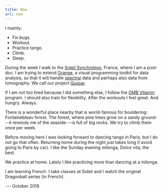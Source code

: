 ```yaml
---
title: Now
url: now
---
```


I mainly:

- Fix bugs.
- Workout.
- Practice tango.
- Climb.
- Sleep.

During the week I walk to the [Soleil Synchrotron](https://www.synchrotron-soleil.fr/), France,
where I am a post-doc. I am trying to extend [Orange](https://orange.biolab.si),
a visual programming toolkit for data analysis, so that it will handle
[spectral](https://github.com/quasars/orange-spectroscopy) data and perhaps
also data from tomography. We call our project [Quasar](https://quasar.codes).

If I am not too tired because I did something else, I follow the
[GMB Vitamin](https://gmb.io/v/) program. I should also train for
flexibility. After the workouts I feel great. And hungry.
Always.

There is a wonderful place nearby that is world-famous for bouldering: Fontainebleau forest.
The forest, where pine trees grow on a sandy ground---it reminds me of the seaside---is
full of big rocks. We try to climb them once per week.

Before moving here I was looking forward to dancing tango in Paris, but I do not
go that often.
Returning home during the night just takes long (I avoid going to Paris by car).
I like the Sunday evening milonga, Dolce vita, the best.

We practice at home. Lately
I like practicing more than dancing at a milonga.

I am learning French. I take classes at Soleil and I watch the original Dragonball
series (in French).

--- October 2018



